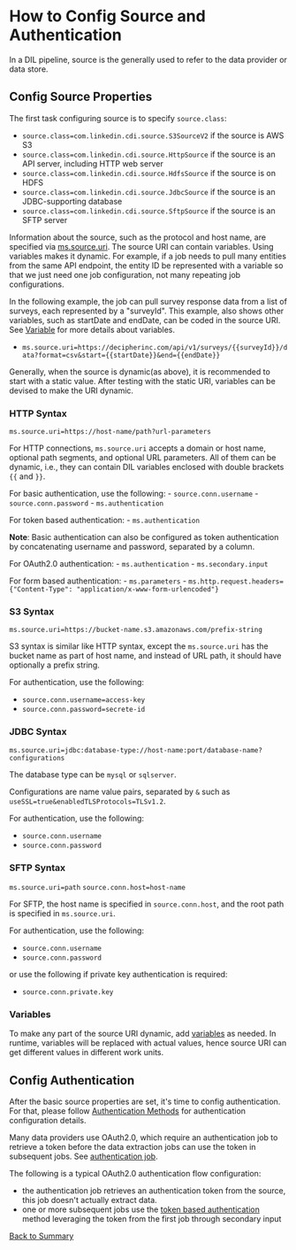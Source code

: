 # How to Config Source and Authentication

In a DIL pipeline, source is the generally used to refer to the data provider or data store.

## Config Source Properties

The first task configuring source is to specify `source.class`: 

- `source.class=com.linkedin.cdi.source.S3SourceV2` if the source is AWS S3
- `source.class=com.linkedin.cdi.source.HttpSource` if the source is an API server, including HTTP web server
- `source.class=com.linkedin.cdi.source.HdfsSource` if the source is on HDFS
- `source.class=com.linkedin.cdi.source.JdbcSource` if the source is an JDBC-supporting database
- `source.class=com.linkedin.cdi.source.SftpSource` if the source is an SFTP server

Information about the source, such as the protocol and host name, are specified via [ms.source.uri](../parameters/ms.source.uri.md).
The source URI can contain variables. Using variables makes it dynamic. For example, if a job needs to pull many
entities from the same API endpoint, the entity ID be represented with a variable so that we just need one job configuration,
not many repeating job configurations.

In the following example, the job can pull survey response data from a list of surveys, each represented by a "surveyId".
This example, also shows other variables, such as startDate and endDate, can be coded in the source URI.
See [Variable](../concepts/variables.md) for more details about variables.

- `ms.source.uri=https://decipherinc.com/api/v1/surveys/{{surveyId}}/data?format=csv&start={{startDate}}&end={{endDate}}`

Generally, when the source is dynamic(as above), it is recommended to start with a static value. After testing with the
static URI, variables can be devised to make the URI dynamic.

### HTTP Syntax

`ms.source.uri=https://host-name/path?url-parameters`

For HTTP connections, `ms.source.uri` accepts a domain or host name, optional path segments, and optional URL 
parameters. All of them can be dynamic, i.e., they can contain DIL variables enclosed with double brackets `{{` and `}}`.

For basic authentication, use the following:
    - `source.conn.username`
    - `source.conn.password`
    - `ms.authentication`

For token based authentication:
    - `ms.authentication`

**Note**: Basic authentication can also be configured as token authentication by concatenating username and password, separated
by a column.

For OAuth2.0 authentication:
    - `ms.authentication`
    - `ms.secondary.input`

For form based authentication:
    - `ms.parameters`
    - `ms.http.request.headers={"Content-Type": "application/x-www-form-urlencoded"}`

### S3 Syntax

`ms.source.uri=https://bucket-name.s3.amazonaws.com/prefix-string`

S3 syntax is similar like HTTP syntax, except the `ms.source.uri` has the bucket name as part of host name, and
instead of URL path, it should have optionally a prefix string. 

For authentication, use the following:
- `source.conn.username=access-key`
- `source.conn.password=secrete-id`

### JDBC Syntax

`ms.source.uri=jdbc:database-type://host-name:port/database-name?configurations`

The database type can be `mysql` or `sqlserver`. 

Configurations are name value pairs, separated by `&` such as `useSSL=true&enabledTLSProtocols=TLSv1.2`. 

For authentication, use the following:
- `source.conn.username`
- `source.conn.password`

### SFTP Syntax

`ms.source.uri=path`
`source.conn.host=host-name`

For SFTP, the host name is specified in `source.conn.host`, and the root path is specified in `ms.source.uri`.

For authentication, use the following:
- `source.conn.username`
- `source.conn.password`

or use the following if private key authentication is required:
- `source.conn.private.key`

### Variables

To make any part of the source URI dynamic, add [variables](../concepts/variables.md) as needed. In runtime,
variables will be replaced with actual values, hence source URI can get different values in different work units.


## Config Authentication

After the basic source properties are set, it's time to config authentication. 
For that, please follow [Authentication Methods](../concepts/authentication-method.md) for authentication configuration details.

Many data providers use OAuth2.0, which require an authentication job to retrieve a token before the data extraction 
jobs can use the token in subsequent jobs. See [authentication job](authentication-job.md).

The following is a typical OAuth2.0 authentication flow configuration:

- the authentication job retrieves an authentication token from the source, this job doesn't actually extract data. 
- one or more subsequent jobs use the [token based authentication](../concepts/authentication-method.md) 
  method leveraging the token from the first job through secondary input 

[Back to Summary](summary.md#config-source-and-authentication)